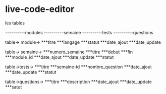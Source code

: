 # live-code-editor
les tables

----------modules
----------semaine
----------tests
----------questions






table-> module->
***titre
***langage
***statut
***date_ajout
***date_update



table-> semaine->
***numero_semaine
***titre
***debut
***fin
***module_id
***date_ajout
***date_update
***statut



table->tests->
***titre
***semaine-id
***nombre_question
***date_ajout
***date_update
***statut



table->questions->
***titre
***description
***date_ajout
***date_update
***satut



